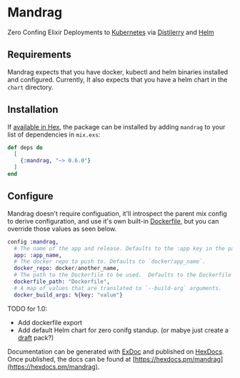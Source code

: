 # Mandrag

Zero Confing Elixir Deployments to [Kubernetes](https://kubernetes.io/) via [Distilerry](https://github.com/bitwalker/distillery) and [Helm](https://helm.sh/)

## Requirements
Mandrag expects that you have docker, kubectl and helm binaries installed and configured.  Currently, It also expects that you have a helm chart in the `chart` directory.

## Installation

If [available in Hex](https://hex.pm/docs/publish), the package can be installed
by adding `mandrag` to your list of dependencies in `mix.exs`:

```elixir
def deps do
  [
    {:mandrag, "~> 0.6.0"}
  ]
end
```

## Configure

Mandrag doesn't require configuation, it'll introspect the parent mix config to derive configuration, and use it's own built-in [Dockerfile](tk), but you can override those values as seen below.

```elixir
config :mandrag,
  # The name of the app and release. Defaults to the :app key in the parent mix project.
  app: :app_name,
  # The docker repo to push to. Defaults to `docker/app_name`.
  docker_repo: docker/another_name,
  # The path to the Dockerfile to be used.  Defaults to the Dockerfile inside this package.
  dockerfile_path: "Dockerfile",
  # A map of values that are translated to `--build-arg` arguments.
  docker_build_args: %{key: "value"}
```

TODO for 1.0:
- Add dockerfile export
- Add default Helm chart for zero conifg standup.  (or mabye just create a [draft](https://draft.sh/) pack?)

Documentation can be generated with [ExDoc](https://github.com/elixir-lang/ex_doc)
and published on [HexDocs](https://hexdocs.pm). Once published, the docs can
be found at [https://hexdocs.pm/mandrag](https://hexdocs.pm/mandrag).
